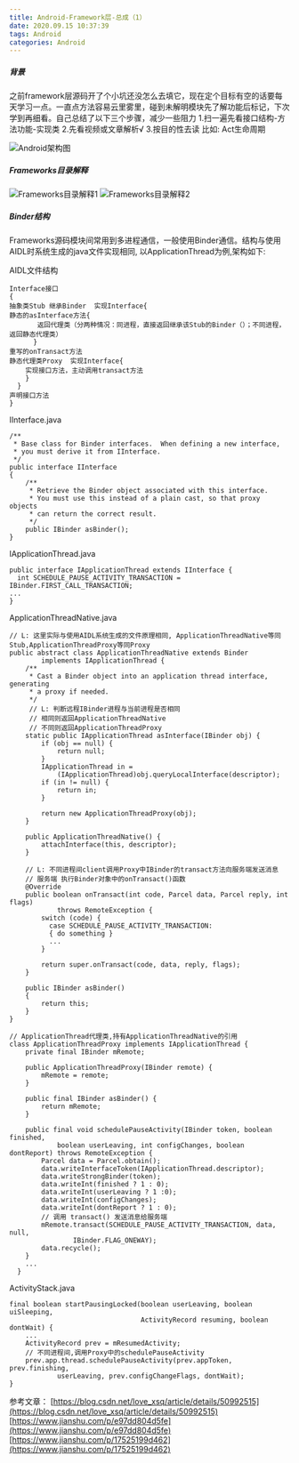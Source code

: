 ```yaml
---
title: Android-Framework层-总成（1）
date: 2020.09.15 10:37:39
tags: Android
categories: Android
---
```


##### 背景
之前framework层源码开了个小坑还没怎么去填它，现在定个目标有空的话要每天学习一点。一直点方法容易云里雾里，碰到未解明模块先了解功能后标记，下次学到再细看。自己总结了以下三个步骤，减少一些阻力
1.扫一遍先看接口结构-方法功能-实现类
2.先看视频或文章解析√
3.按目的性去读 比如: Act生命周期

![Android架构图](/images/Android-Framework层-总成（1）/Android架构图.jpg)

##### Frameworks目录解释
![Frameworks目录解释1](/images/Android-Framework层-总成（1）/Frameworks目录解释1.png)
![Frameworks目录解释2](/images/Android-Framework层-总成（1）/Frameworks目录解释2.png)


##### Binder结构
Frameworks源码模块间常用到多进程通信，一般使用Binder通信。结构与使用AIDL时系统生成的java文件实现相同, 以ApplicationThread为例,架构如下:

AIDL文件结构
```
Interface接口
{
抽象类Stub 继承Binder  实现Interface{
静态的asInterface方法{
       返回代理类（分两种情况：同进程，直接返回继承该Stub的Binder（）；不同进程，返回静态代理类）
      }
重写的onTransact方法
静态代理类Proxy  实现Interface{
    实现接口方法，主动调用transact方法
    }
  }
声明接口方法
}
```


IInterface.java
```
/**
 * Base class for Binder interfaces.  When defining a new interface,
 * you must derive it from IInterface.
 */
public interface IInterface
{
    /**
     * Retrieve the Binder object associated with this interface.
     * You must use this instead of a plain cast, so that proxy objects
     * can return the correct result.
     */
    public IBinder asBinder();
}
```

IApplicationThread.java
```
public interface IApplicationThread extends IInterface {
  int SCHEDULE_PAUSE_ACTIVITY_TRANSACTION = IBinder.FIRST_CALL_TRANSACTION;
...
}
```

ApplicationThreadNative.java
```
// L: 这里实际与使用AIDL系统生成的文件原理相同, ApplicationThreadNative等同Stub,ApplicationThreadProxy等同Proxy
public abstract class ApplicationThreadNative extends Binder
        implements IApplicationThread {
    /**
     * Cast a Binder object into an application thread interface, generating
     * a proxy if needed.
     */
     // L: 判断远程IBinder进程与当前进程是否相同
     // 相同则返回ApplicationThreadNative
     // 不同则返回ApplicationThreadProxy
    static public IApplicationThread asInterface(IBinder obj) {
        if (obj == null) {
            return null;
        }
        IApplicationThread in =
            (IApplicationThread)obj.queryLocalInterface(descriptor);
        if (in != null) {
            return in;
        }

        return new ApplicationThreadProxy(obj);
    }

    public ApplicationThreadNative() {
        attachInterface(this, descriptor);
    }

    // L: 不同进程间client调用Proxy中IBinder的transact方法向服务端发送消息
    // 服务端 执行Binder对象中的onTransact()函数
    @Override
    public boolean onTransact(int code, Parcel data, Parcel reply, int flags)
            throws RemoteException {
        switch (code) {
          case SCHEDULE_PAUSE_ACTIVITY_TRANSACTION:
          { do something }
          ...
        }

        return super.onTransact(code, data, reply, flags);
    }

    public IBinder asBinder()
    {
        return this;
    }
}

// ApplicationThread代理类,持有ApplicationThreadNative的引用
class ApplicationThreadProxy implements IApplicationThread {
    private final IBinder mRemote;

    public ApplicationThreadProxy(IBinder remote) {
        mRemote = remote;
    }

    public final IBinder asBinder() {
        return mRemote;
    }

    public final void schedulePauseActivity(IBinder token, boolean finished,
            boolean userLeaving, int configChanges, boolean dontReport) throws RemoteException {
        Parcel data = Parcel.obtain();
        data.writeInterfaceToken(IApplicationThread.descriptor);
        data.writeStrongBinder(token);
        data.writeInt(finished ? 1 : 0);
        data.writeInt(userLeaving ? 1 :0);
        data.writeInt(configChanges);
        data.writeInt(dontReport ? 1 : 0);
        // 调用 transact() 发送消息给服务端
        mRemote.transact(SCHEDULE_PAUSE_ACTIVITY_TRANSACTION, data, null,
                IBinder.FLAG_ONEWAY);
        data.recycle();
    }
    ...
  }
```

ActivityStack.java
```
final boolean startPausingLocked(boolean userLeaving, boolean uiSleeping,
                                 ActivityRecord resuming, boolean dontWait) {
    ...
    ActivityRecord prev = mResumedActivity;
    // 不同进程间,调用Proxy中的schedulePauseActivity
    prev.app.thread.schedulePauseActivity(prev.appToken, prev.finishing,
            userLeaving, prev.configChangeFlags, dontWait);
}
```

参考文章：
[https://blog.csdn.net/love_xsq/article/details/50992515](https://blog.csdn.net/love_xsq/article/details/50992515)
[https://www.jianshu.com/p/e97dd804d5fe](https://www.jianshu.com/p/e97dd804d5fe)
[https://www.jianshu.com/p/17525199d462](https://www.jianshu.com/p/17525199d462)
